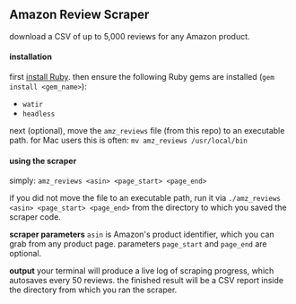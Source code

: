 ## Amazon Review Scraper
download a CSV of up to 5,000 reviews for any Amazon product.

#### installation
first [install Ruby](https://install.founderhacker.com/steps/choose_os). then ensure the following Ruby gems are installed (`gem install <gem_name>`):

* `watir`
* `headless`

next (optional), move the `amz_reviews` file (from this repo) to an executable path. for Mac users this is often:
`mv amz_reviews /usr/local/bin`

#### using the scraper

simply:
`amz_reviews <asin> <page_start> <page_end>`

if you did not move the file to an executable path, run it via `./amz_reviews <asin> <page_start> <page_end>` from the directory to which you saved the scraper code.

**scraper parameters**
`asin` is Amazon's product identifier, which you can grab from any product page. parameters `page_start` and `page_end` are optional.

**output**
your terminal will produce a live log of scraping progress, which autosaves every 50 reviews. the finished result will be a CSV report inside the directory from which you ran the scraper.
